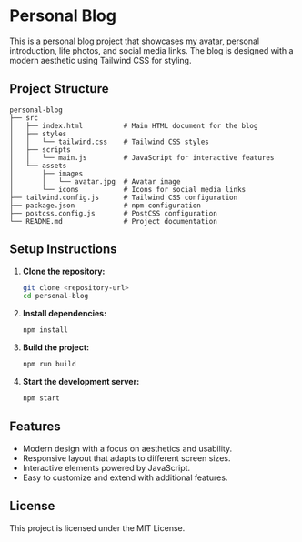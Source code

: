 # Personal Blog

This is a personal blog project that showcases my avatar, personal introduction, life photos, and social media links. The blog is designed with a modern aesthetic using Tailwind CSS for styling.

## Project Structure

```
personal-blog
├── src
│   ├── index.html          # Main HTML document for the blog
│   ├── styles
│   │   └── tailwind.css    # Tailwind CSS styles
│   ├── scripts
│   │   └── main.js         # JavaScript for interactive features
│   └── assets
│       ├── images
│       │   └── avatar.jpg  # Avatar image
│       └── icons           # Icons for social media links
├── tailwind.config.js      # Tailwind CSS configuration
├── package.json            # npm configuration
├── postcss.config.js       # PostCSS configuration
└── README.md               # Project documentation
```

## Setup Instructions

1. **Clone the repository:**
   ```bash
   git clone <repository-url>
   cd personal-blog
   ```

2. **Install dependencies:**
   ```bash
   npm install
   ```

3. **Build the project:**
   ```bash
   npm run build
   ```

4. **Start the development server:**
   ```bash
   npm start
   ```

## Features

- Modern design with a focus on aesthetics and usability.
- Responsive layout that adapts to different screen sizes.
- Interactive elements powered by JavaScript.
- Easy to customize and extend with additional features.

## License

This project is licensed under the MIT License.